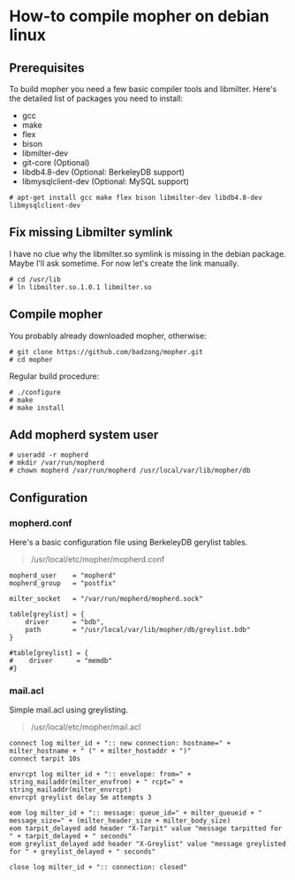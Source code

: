 How-to compile mopher on debian linux
=====================================


Prerequisites
-------------

To build mopher you need a few basic compiler tools and libmilter. Here's the
detailed list of packages you need to install:

  * gcc
  * make
  * flex
  * bison
  * libmilter-dev
  * git-core (Optional)
  * libdb4.8-dev (Optional: BerkeleyDB support)
  * libmysqlclient-dev (Optional: MySQL support)

```
# apt-get install gcc make flex bison libmilter-dev libdb4.8-dev libmysqlclient-dev
```


Fix missing Libmilter symlink
-----------------------------

I have no clue why the libmilter.so symlink is missing in the debian package.
Maybe I'll ask sometime. For now let's create the link manually.

```
# cd /usr/lib
# ln libmilter.so.1.0.1 libmilter.so
```


Compile mopher
--------------

You probably already downloaded mopher, otherwise:

```
# git clone https://github.com/badzong/mopher.git
# cd mopher
```


Regular build procedure:

```
# ./configure
# make
# make install
```


Add mopherd system user
-----------------------

```
# useradd -r mopherd
# mkdir /var/run/mopherd
# chown mopherd /var/run/mopherd /usr/local/var/lib/mopher/db
```


Configuration
-------------

### mopherd.conf

Here's a basic configuration file using BerkeleyDB gerylist tables.

> /usr/local/etc/mopher/mopherd.conf

```
mopherd_user    = "mopherd"
mopherd_group   = "postfix"

milter_socket   = "/var/run/mopherd/mopherd.sock"

table[greylist] = {
    driver      = "bdb",
    path        = "/usr/local/var/lib/mopher/db/greylist.bdb"
}

#table[greylist] = {
#    driver      = "memdb"
#}
```


### mail.acl

Simple mail.acl using greylisting.

> /usr/local/etc/mopher/mail.acl

```
connect log milter_id + ":: new connection: hostname=" + milter_hostname + " (" + milter_hostaddr + ")"
connect tarpit 10s

envrcpt log milter_id + ":: envelope: from=" + string_mailaddr(milter_envfrom) + " rcpt=" + string_mailaddr(milter_envrcpt)
envrcpt greylist delay 5m attempts 3
    
eom log milter_id + ":: message: queue_id=" + milter_queueid + " message_size=" + (milter_header_size + milter_body_size)
eom tarpit_delayed add header "X-Tarpit" value "message tarpitted for " + tarpit_delayed + " seconds"
eom greylist_delayed add header "X-Greylist" value "message greylisted for " + greylist_delayed + " seconds" 

close log milter_id + ":: connection: closed"
```
